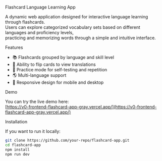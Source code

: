 Flashcard Language Learning App

A dynamic web application designed for interactive language learning through flashcards.  
Users can explore categorized vocabulary sets based on different languages and proficiency levels,  
practicing and memorizing words through a simple and intuitive interface.

Features

- 📚 Flashcards grouped by language and skill level
- 🔄 Ability to flip cards to view translations
- 🎯 Practice mode for self-testing and repetition
- 🌎 Multi-language support
- 📱 Responsive design for mobile and desktop

Demo

You can try the live demo here:  
[https://v0-frontend-flashcard-app-gray.vercel.app/](https://v0-frontend-flashcard-app-gray.vercel.app/)

Installation

If you want to run it locally:
```bash
git clone https://github.com/your-repo/flashcard-app.git
cd flashcard-app
npm install
npm run dev

